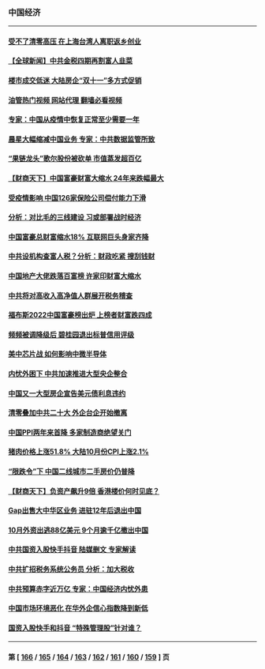 ### 中国经济
---
#### [受不了清零高压 在上海台湾人离职返乡创业](../../pages/ncid283/n13864241.md?11120045) 
#### [【全球新闻】中共金税四期再割富人韭菜](../../pages/ncid283/n13863706.md?11120045) 
#### [楼市成交低迷 大陆房企“双十一”多方式促销](../../pages/ncid283/n13863822.md?11120045) 
#### [油管热门视频 网站代理 翻墙必看视频](http://150.230.27.170:81/youtube.html?11120045)
#### [专家：中国从疫情中恢复正常至少需要一年](../../pages/ncid283/n13863850.md?11120045) 
#### [晨星大幅缩减中国业务 专家：中共数据监管所致](../../pages/ncid283/n13863677.md?11120045) 
#### [“果链龙头”歌尔股份被砍单 市值蒸发超百亿](../../pages/ncid283/n13863732.md?11120045) 
#### [【财商天下】中国富豪财富大缩水 24年来跌幅最大](../../pages/ncid283/n13863711.md?11120045) 
#### [受疫情影响 中国126家保险公司偿付能力下滑](../../pages/ncid283/n13863682.md?11120045) 
#### [分析：对比毛的三线建设 习或部署战时经济](../../pages/ncid283/n13863670.md?11120045) 
#### [中国富豪总财富缩水18% 互联网巨头身家齐降](../../pages/ncid283/n13863226.md?11120045) 
#### [中共设机构查富人税？分析：财政吃紧 搜刮钱财](../../pages/ncid283/n13863583.md?11120045) 
#### [中国地产大佬跌落百富榜 许家印财富大缩水](../../pages/ncid283/n13863221.md?11120045) 
#### [中共将对高收入高净值人群展开税务稽查](../../pages/ncid283/n13863404.md?11120045) 
#### [福布斯2022中国富豪榜出炉 上榜者财富跌四成](../../pages/ncid283/n13862988.md?11120045) 
#### [频频被调降级后 碧桂园退出标普信用评级](../../pages/ncid283/n13862862.md?11120045) 
#### [美中芯片战 如何影响中微半导体](../../pages/ncid283/n13862820.md?11120045) 
#### [内忧外困下 中共加速推进大型央企整合](../../pages/ncid283/n13862626.md?11120045) 
#### [中国又一大型房企宣告美元债利息违约](../../pages/ncid283/n13862805.md?11120045) 
#### [清零叠加中共二十大 外企台企开始撤离](../../pages/ncid283/n13862573.md?11120045) 
#### [中国PPI两年来首降 多家制造商绝望关门](../../pages/ncid283/n13862744.md?11120045) 
#### [猪肉价格上涨51.8% 大陆10月份CPI上涨2.1%](../../pages/ncid283/n13862336.md?11120045) 
#### [“限跌令”下 中国二线城市二手房价仍普降](../../pages/ncid283/n13862093.md?11120045) 
#### [【财商天下】负资产飙升9倍 香港楼价何时见底？](../../pages/ncid283/n13862025.md?11120045) 
#### [Gap出售大中华区业务 进驻12年后退出中国](../../pages/ncid283/n13862077.md?11120045) 
#### [10月外资出逃88亿美元 9个月逾千亿撤出中国](../../pages/ncid283/n13862006.md?11120045) 
#### [中共国资入股快手抖音 陆媒删文 专家解读](../../pages/ncid283/n13861690.md?11120045) 
#### [中共扩招税务系统公务员 分析：加大税收](../../pages/ncid283/n13861041.md?11120045) 
#### [中共预算赤字近万亿 专家：中国经济内忧外患](../../pages/ncid283/n13861051.md?11120045) 
#### [中国市场环境恶化 在华外企信心指数降到新低](../../pages/ncid283/n13861027.md?11120045) 
#### [国资入股快手和抖音 “特殊管理股”针对谁？](../../pages/ncid283/n13860669.md?11120045) 

---
#### 第 [ [166](./166.md?11120045) / [165](./165.md?11120045) / [164](./164.md?11120045) / [163](./163.md?11120045) / [162](./162.md?11120045) / [161](./161.md?11120045) / [160](./160.md?11120045) / [159](./159.md?11120045) ] 页
